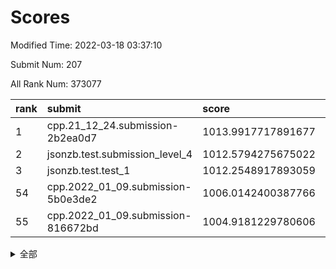 # Scores

Modified Time: 2022-03-18 03:37:10

Submit Num: 207

All Rank Num: 373077

| rank |               submit               |       score        |       sigma        | pk_num |
| :--- | :--------------------------------- | :----------------- | :----------------- | :----- |
| 1    | cpp.21_12_24.submission-2b2ea0d7   | 1013.9917717891677 | 0.8384537549816161 | 7205   |
| 2    | jsonzb.test.submission_level_4     | 1012.5794275675022 | 0.8255698789585354 | 7214   |
| 3    | jsonzb.test.test_1                 | 1012.2548917893059 | 0.780186283783779  | 7211   |
| 54   | cpp.2022_01_09.submission-5b0e3de2 | 1006.0142400387766 | 0.7308289830275899 | 7210   |
| 55   | cpp.2022_01_09.submission-816672bd | 1004.9181229780606 | 0.7024565352705024 | 7205   |


<details>
<summary>全部</summary>

| rank |                 submit                 |       score        |       sigma        | pk_num |
| :--- | :------------------------------------- | :----------------- | :----------------- | :----- |
| 1    | cpp.21_12_24.submission-2b2ea0d7       | 1013.9917717891677 | 0.8384537549816161 | 7205   |
| 2    | jsonzb.test.submission_level_4         | 1012.5794275675022 | 0.8255698789585354 | 7214   |
| 3    | jsonzb.test.test_1                     | 1012.2548917893059 | 0.780186283783779  | 7211   |
| 4    | gobigger.level_3.submission_level_3_27 | 1011.8095717716917 | 0.7715856439225595 | 7207   |
| 5    | gobigger.level_3.submission_level_3_38 | 1011.6238806947775 | 0.7518067945740133 | 7204   |
| 6    | gobigger.level_3.submission_level_3_43 | 1011.4304383498016 | 0.7677603497539454 | 7209   |
| 7    | gobigger.level_3.submission_level_3_47 | 1011.287754543814  | 0.775759750192095  | 7205   |
| 8    | gobigger.level_3.submission_level_3_44 | 1011.2805562789028 | 0.7617764585763761 | 7207   |
| 9    | gobigger.level_3.submission_level_3_29 | 1011.1997967466324 | 0.7503029283736802 | 7205   |
| 10   | gobigger.level_3.submission_level_3_49 | 1011.1791338107336 | 0.7632253611586128 | 7212   |
| 11   | gobigger.level_3.submission_level_3_42 | 1011.1461420828253 | 0.7959342945068631 | 7216   |
| 12   | gobigger.level_3.submission_level_3_20 | 1010.9247319713533 | 0.7564136052372408 | 7212   |
| 13   | gobigger.level_3.submission_level_3_45 | 1010.86547257956   | 0.7525556490920949 | 7209   |
| 14   | gobigger.level_3.submission_level_3_14 | 1010.7678819616045 | 0.7482795541897864 | 7212   |
| 15   | gobigger.level_3.submission_level_3_9  | 1010.7355670896594 | 0.7685933884430168 | 7211   |
| 16   | gobigger.level_3.submission_level_3_36 | 1010.5901912108104 | 0.7773768194509697 | 7207   |
| 17   | gobigger.level_3.submission_level_3_28 | 1010.5871240935023 | 0.7637989894241048 | 7212   |
| 18   | gobigger.level_3.submission_level_3_32 | 1010.4704575076578 | 0.7525689078873675 | 7208   |
| 19   | gobigger.level_3.submission_level_3_31 | 1010.4543071802194 | 0.7800027568186587 | 7210   |
| 20   | gobigger.level_3.submission_level_3_25 | 1010.4184583819398 | 0.7829377997088254 | 7207   |
| 21   | gobigger.level_3.submission_level_3_11 | 1010.4157667972444 | 0.7773487730811812 | 7210   |
| 22   | gobigger.level_3.submission_level_3_17 | 1010.3225355865866 | 0.7733592755248998 | 7215   |
| 23   | gobigger.level_3.submission_level_3_4  | 1010.3205950140477 | 0.7705251207025712 | 7207   |
| 24   | gobigger.level_3.submission_level_3_0  | 1010.2837092079926 | 0.7559507055433401 | 7215   |
| 25   | gobigger.level_3.submission_level_3_2  | 1010.2688225218096 | 0.7520361416483018 | 7208   |
| 26   | gobigger.level_3.submission_level_3_5  | 1010.2315853307603 | 0.7607813993719926 | 7211   |
| 27   | gobigger.level_3.submission_level_3_22 | 1010.222931400401  | 0.7564482545246345 | 7209   |
| 28   | gobigger.level_3.submission_level_3_12 | 1010.1741316880124 | 0.7487714750683687 | 7213   |
| 29   | gobigger.level_3.submission_level_3_39 | 1010.1716872345421 | 0.769666522022978  | 7203   |
| 30   | gobigger.level_3.submission_level_3_6  | 1010.1346155404276 | 0.7519329326764123 | 7210   |
| 31   | gobigger.level_3.submission_level_3_10 | 1010.1015727479798 | 0.768073955475009  | 7213   |
| 32   | gobigger.level_3.submission_level_3_24 | 1010.0703235043018 | 0.7499267256864047 | 7208   |
| 33   | gobigger.level_3.submission_level_3_41 | 1010.0090770498152 | 0.754022752730026  | 7205   |
| 34   | gobigger.level_3.submission_level_3_34 | 1009.9895547662526 | 0.7761080305350554 | 7205   |
| 35   | gobigger.level_3.submission_level_3_3  | 1009.9718580339916 | 0.7560755666605874 | 7211   |
| 36   | gobigger.level_3.submission_level_3_35 | 1009.9560291794634 | 0.7490757950659771 | 7206   |
| 37   | gobigger.level_3.submission_level_3_33 | 1009.9351215431536 | 0.7682097670539859 | 7210   |
| 38   | gobigger.level_3.submission_level_3_37 | 1009.8349157817378 | 0.7679236587754058 | 7213   |
| 39   | gobigger.level_3.submission_level_3_16 | 1009.7607839399368 | 0.76167675287929   | 7205   |
| 40   | gobigger.level_3.submission_level_3_40 | 1009.7144551574081 | 0.7508818436052739 | 7208   |
| 41   | gobigger.level_3.submission_level_3_30 | 1009.7137846866498 | 0.7536252535106969 | 7212   |
| 42   | gobigger.level_3.submission_level_3_21 | 1009.6849693247864 | 0.7588644632788254 | 7211   |
| 43   | gobigger.level_3.submission_level_3_48 | 1009.5488753473188 | 0.7554245243276849 | 7208   |
| 44   | gobigger.level_3.submission_level_3_23 | 1009.535030860044  | 0.7450390686162276 | 7208   |
| 45   | gobigger.level_3.submission_level_3_15 | 1009.420395137889  | 0.7383923690918106 | 7213   |
| 46   | gobigger.level_3.submission_level_3_13 | 1009.3884057393624 | 0.7512621065136283 | 7216   |
| 47   | gobigger.level_3.submission_level_3_18 | 1009.2065050759721 | 0.7412526402733741 | 7207   |
| 48   | gobigger.level_3.submission_level_3_19 | 1009.1800744295606 | 0.7480525331306017 | 7210   |
| 49   | gobigger.level_3.submission_level_3_1  | 1009.0466261423236 | 0.7454185508281982 | 7211   |
| 50   | gobigger.level_3.submission_level_3_7  | 1009.0264494246533 | 0.7397683280088685 | 7214   |
| 51   | gobigger.level_3.submission_level_3_26 | 1008.9770282833226 | 0.74977631703428   | 7210   |
| 52   | gobigger.level_3.submission_level_3_46 | 1008.5773573798002 | 0.7449029568578501 | 7216   |
| 53   | gobigger.level_3.submission_level_3_8  | 1008.5255410926112 | 0.7455820582751933 | 7207   |
| 54   | cpp.2022_01_09.submission-5b0e3de2     | 1006.0142400387766 | 0.7308289830275899 | 7210   |
| 55   | cpp.2022_01_09.submission-816672bd     | 1004.9181229780606 | 0.7024565352705024 | 7205   |
| 56   | gobigger.level_1.submission_level_1_43 | 1004.543875828043  | 0.722568982408091  | 7208   |
| 57   | gobigger.level_1.submission_level_1_28 | 1004.3050224048155 | 0.7182822013876818 | 7212   |
| 58   | gobigger.level_1.submission_level_1_20 | 1004.1787601007289 | 0.7253339910762727 | 7212   |
| 59   | gobigger.level_1.submission_level_1_3  | 1003.9818078342529 | 0.7137305598562228 | 7207   |
| 60   | gobigger.level_1.submission_level_1_39 | 1003.8963846362118 | 0.7265432529628791 | 7203   |
| 61   | gobigger.level_1.submission_level_1_27 | 1003.8894369416033 | 0.7180113467934083 | 7210   |
| 62   | gobigger.level_1.submission_level_1_38 | 1003.8813036878419 | 0.7291494483975073 | 7211   |
| 63   | gobigger.level_1.submission_level_1_44 | 1003.8712412186976 | 0.7086043974592673 | 7209   |
| 64   | gobigger.level_1.submission_level_1_25 | 1003.8366602484566 | 0.7405301089514782 | 7212   |
| 65   | gobigger.level_1.submission_level_1_13 | 1003.8012214438033 | 0.7131106034154545 | 7209   |
| 66   | gobigger.level_1.submission_level_1_12 | 1003.7597972244794 | 0.7161270293088543 | 7200   |
| 67   | gobigger.level_1.submission_level_1_49 | 1003.7389768348337 | 0.7209822460649432 | 7209   |
| 68   | gobigger.level_1.submission_level_1_4  | 1003.7254874854941 | 0.7211755362829575 | 7206   |
| 69   | gobigger.level_1.submission_level_1_37 | 1003.7055145106527 | 0.7216128890145036 | 7210   |
| 70   | gobigger.level_1.submission_level_1_0  | 1003.6143002306972 | 0.7052285651883445 | 7212   |
| 71   | gobigger.level_1.submission_level_1_40 | 1003.583975940189  | 0.7211586459822588 | 7211   |
| 72   | gobigger.level_1.submission_level_1_1  | 1003.4899981514822 | 0.7128960521560205 | 7214   |
| 73   | gobigger.level_1.submission_level_1_36 | 1003.4816684897627 | 0.7276560487883866 | 7216   |
| 74   | gobigger.level_1.submission_level_1_5  | 1003.4629441370469 | 0.7059411216367012 | 7213   |
| 75   | gobigger.level_1.submission_level_1_9  | 1003.4578075936276 | 0.7174161680902037 | 7209   |
| 76   | gobigger.level_1.submission_level_1_26 | 1003.4262855491413 | 0.7134323306825712 | 7207   |
| 77   | gobigger.level_1.submission_level_1_8  | 1003.421975638022  | 0.7214041547591299 | 7209   |
| 78   | gobigger.level_1.submission_level_1_17 | 1003.3691379608431 | 0.7194040370026936 | 7211   |
| 79   | gobigger.level_1.submission_level_1_32 | 1003.3663954361388 | 0.7139584713929684 | 7213   |
| 80   | gobigger.level_1.submission_level_1_47 | 1003.3650347793614 | 0.7132465708426577 | 7211   |
| 81   | gobigger.level_1.submission_level_1_48 | 1003.2823349243291 | 0.707574502877065  | 7209   |
| 82   | gobigger.level_1.submission_level_1_30 | 1003.229299419196  | 0.7097306847714492 | 7208   |
| 83   | gobigger.level_1.submission_level_1_23 | 1003.2052088346456 | 0.7219341069068872 | 7207   |
| 84   | gobigger.level_1.submission_level_1_11 | 1003.1841420910697 | 0.7346643811184762 | 7212   |
| 85   | gobigger.level_1.submission_level_1_42 | 1003.1718840288486 | 0.7267190450097907 | 7209   |
| 86   | gobigger.level_1.submission_level_1_46 | 1003.1300365433011 | 0.7207206452920107 | 7200   |
| 87   | gobigger.level_1.submission_level_1_15 | 1003.0107695346294 | 0.7109824023606643 | 7213   |
| 88   | gobigger.level_1.submission_level_1_33 | 1002.9531347780637 | 0.7123731933310119 | 7211   |
| 89   | gobigger.level_1.submission_level_1_6  | 1002.9442070640001 | 0.7131315775497606 | 7211   |
| 90   | gobigger.level_1.submission_level_1_34 | 1002.9084216929996 | 0.7052818010556504 | 7212   |
| 91   | gobigger.level_1.submission_level_1_19 | 1002.895173975773  | 0.7185918051980908 | 7212   |
| 92   | gobigger.level_1.submission_level_1_16 | 1002.8711739741051 | 0.7104441355245158 | 7212   |
| 93   | gobigger.level_1.submission_level_1_35 | 1002.8363176089679 | 0.7216542312376936 | 7206   |
| 94   | gobigger.level_1.submission_level_1_7  | 1002.8219065354685 | 0.7144358213037981 | 7208   |
| 95   | gobigger.level_1.submission_level_1_2  | 1002.7915401624559 | 0.7228153379514722 | 7211   |
| 96   | gobigger.level_1.submission_level_1_29 | 1002.725894249719  | 0.7202072161951687 | 7215   |
| 97   | gobigger.level_1.submission_level_1_21 | 1002.7153888757291 | 0.7068019375131346 | 7203   |
| 98   | gobigger.level_1.submission_level_1_31 | 1002.6855317163883 | 0.7152598364771542 | 7213   |
| 99   | gobigger.level_1.submission_level_1_45 | 1002.544448655757  | 0.712919722331545  | 7211   |
| 100  | gobigger.level_1.submission_level_1_24 | 1002.4942890733887 | 0.7165336750214355 | 7205   |
| 101  | gobigger.level_1.submission_level_1_10 | 1002.3939614040922 | 0.7186562868591192 | 7208   |
| 102  | gobigger.level_1.submission_level_1_14 | 1002.3249697291643 | 0.7146284084111917 | 7210   |
| 103  | gobigger.level_1.submission_level_1_18 | 1002.2080074312698 | 0.7084115453338893 | 7208   |
| 104  | gobigger.level_1.submission_level_1_41 | 1002.0552107732311 | 0.7187368086351031 | 7202   |
| 105  | gobigger.level_1.submission_level_1_22 | 1001.6579768336602 | 0.7215455257348762 | 7213   |
| 106  | gobigger.random.submission_random_31   | 997.2611186267861  | 0.7053867400150423 | 7213   |
| 107  | gobigger.random.submission_random_33   | 996.9743665299535  | 0.7184035753492845 | 7209   |
| 108  | gobigger.random.submission_random_42   | 996.8757064571878  | 0.7163494670850044 | 7205   |
| 109  | gobigger.random.submission_random_19   | 996.5851584224064  | 0.7179319785196722 | 7209   |
| 110  | gobigger.random.submission_random_34   | 996.4629511363166  | 0.7091873070226743 | 7205   |
| 111  | gobigger.random.submission_random_41   | 996.4578300922195  | 0.7164609425144233 | 7211   |
| 112  | gobigger.random.submission_random_49   | 996.4527547353167  | 0.7321316512117938 | 7211   |
| 113  | gobigger.random.submission_random_44   | 996.4430307790899  | 0.7186216954631008 | 7205   |
| 114  | gobigger.random.submission_random_45   | 996.4362819804061  | 0.7008309876683485 | 7206   |
| 115  | gobigger.random.submission_random_24   | 996.436099858816   | 0.7090274091078821 | 7205   |
| 116  | gobigger.random.submission_random_38   | 996.403502298121   | 0.7071530512573146 | 7210   |
| 117  | gobigger.random.submission_random_28   | 996.4022677363236  | 0.7074870360993866 | 7210   |
| 118  | gobigger.random.submission_random_14   | 996.390907086257   | 0.7189246457940307 | 7214   |
| 119  | gobigger.random.submission_random_17   | 996.3584435043136  | 0.7170037340166174 | 7209   |
| 120  | gobigger.random.submission_random_7    | 996.3389799977888  | 0.7129516892404864 | 7207   |
| 121  | gobigger.random.submission_random_12   | 996.3054714333881  | 0.7208929549516623 | 7210   |
| 122  | gobigger.random.submission_random_46   | 996.2744688239112  | 0.7169264730294568 | 7207   |
| 123  | gobigger.random.submission_random_16   | 996.2577156312251  | 0.7288874723962298 | 7209   |
| 124  | gobigger.random.submission_random_29   | 996.2176127533347  | 0.6972765834152284 | 7207   |
| 125  | gobigger.random.submission_random_0    | 996.1836027408197  | 0.7156585414342522 | 7209   |
| 126  | gobigger.random.submission_random_4    | 996.1546016749717  | 0.7082021240700483 | 7212   |
| 127  | gobigger.random.submission_random_37   | 996.068180670815   | 0.7126923665030919 | 7214   |
| 128  | gobigger.random.submission_random_6    | 996.0621500585279  | 0.6946577446469837 | 7207   |
| 129  | gobigger.random.submission_random_21   | 996.049762591109   | 0.7190755359117851 | 7211   |
| 130  | gobigger.random.submission_random_47   | 996.044368686744   | 0.7136664160949693 | 7211   |
| 131  | gobigger.random.submission_random_2    | 996.0430831285345  | 0.7123877621857567 | 7206   |
| 132  | gobigger.random.submission_random_18   | 996.0416421813305  | 0.7135583516806907 | 7208   |
| 133  | gobigger.random.submission_random_43   | 996.0199667302652  | 0.713932408434374  | 7207   |
| 134  | gobigger.random.submission_random_26   | 995.9805586916283  | 0.7213734534042422 | 7213   |
| 135  | gobigger.random.submission_random_5    | 995.977455201123   | 0.710251584754419  | 7213   |
| 136  | gobigger.random.submission_random_22   | 995.9550687000824  | 0.707972713792393  | 7211   |
| 137  | gobigger.random.submission_random_3    | 995.9043848674571  | 0.7046330243007273 | 7212   |
| 138  | gobigger.random.submission_random_27   | 995.8489907314186  | 0.7134846110988858 | 7209   |
| 139  | gobigger.random.submission_random_36   | 995.8380303115011  | 0.7192552686572069 | 7204   |
| 140  | gobigger.random.submission_random_39   | 995.8083118405814  | 0.7100389844966633 | 7207   |
| 141  | gobigger.random.submission_random_35   | 995.7272911392158  | 0.7065942026386532 | 7209   |
| 142  | gobigger.random.submission_random_20   | 995.6551847945453  | 0.7175312973627692 | 7206   |
| 143  | gobigger.random.submission_random_9    | 995.5857283252633  | 0.7096667773415518 | 7208   |
| 144  | gobigger.random.submission_random_23   | 995.562978112339   | 0.7115383698564792 | 7211   |
| 145  | gobigger.random.submission_random_48   | 995.5149383223991  | 0.7212650063988736 | 7213   |
| 146  | gobigger.random.submission_random_15   | 995.4580969622795  | 0.7010690442775149 | 7210   |
| 147  | gobigger.random.submission_random_11   | 995.4545254958812  | 0.7230614216367625 | 7211   |
| 148  | gobigger.random.submission_random_32   | 995.3777897877558  | 0.7131882822181158 | 7208   |
| 149  | gobigger.random.submission_random_8    | 995.1642523057219  | 0.697606935586707  | 7206   |
| 150  | gobigger.random.submission_random_13   | 995.1101230289511  | 0.7146869504900897 | 7209   |
| 151  | gobigger.random.submission_random_25   | 995.0500001938732  | 0.7085714039414761 | 7209   |
| 152  | gobigger.random.submission_random_40   | 995.0041606524214  | 0.7176898419337953 | 7210   |
| 153  | gobigger.random.submission_random_10   | 994.8806524450023  | 0.7004354200845005 | 7205   |
| 154  | gobigger.random.submission_random_1    | 994.7482256582442  | 0.7104851060143427 | 7211   |
| 155  | gobigger.random.submission_random_30   | 994.7329955431459  | 0.7025405168051034 | 7210   |
| 156  | gobigger.level_2.submission_level_2_46 | 994.2746599344134  | 0.72928709940363   | 7207   |
| 157  | gobigger.level_2.submission_level_2_45 | 993.7471623014835  | 0.7443860003618006 | 7213   |
| 158  | gobigger.level_2.submission_level_2_12 | 993.6235813529876  | 0.7412065967900227 | 7210   |
| 159  | gobigger.level_2.submission_level_2_20 | 993.5251777619093  | 0.7520092627113862 | 7211   |
| 160  | gobigger.level_2.submission_level_2_32 | 993.3292164305248  | 0.7433618282287824 | 7204   |
| 161  | gobigger.level_2.submission_level_2_42 | 993.2994134781057  | 0.7291812791851103 | 7212   |
| 162  | gobigger.level_2.submission_level_2_41 | 993.1730035251632  | 0.722049369768273  | 7206   |
| 163  | gobigger.level_2.submission_level_2_27 | 993.1713005242048  | 0.7267571025303353 | 7207   |
| 164  | gobigger.level_2.submission_level_2_22 | 993.1118652130311  | 0.744875217802881  | 7202   |
| 165  | gobigger.level_2.submission_level_2_5  | 992.745589816835   | 0.745602514864522  | 7211   |
| 166  | gobigger.level_2.submission_level_2_13 | 992.6285664062299  | 0.7570333498058096 | 7209   |
| 167  | gobigger.level_2.submission_level_2_2  | 992.6007161675929  | 0.7461105116423098 | 7210   |
| 168  | gobigger.level_2.submission_level_2_43 | 992.5933141837429  | 0.740972548189987  | 7206   |
| 169  | gobigger.level_2.submission_level_2_24 | 992.4836466649028  | 0.7475779645998323 | 7205   |
| 170  | gobigger.level_2.submission_level_2_44 | 992.3918903397896  | 0.7647647076999798 | 7211   |
| 171  | gobigger.level_2.submission_level_2_3  | 992.3702160756268  | 0.7460789516037549 | 7212   |
| 172  | gobigger.level_2.submission_level_2_18 | 992.3690603216298  | 0.7300196059485546 | 7212   |
| 173  | gobigger.level_2.submission_level_2_39 | 992.3428187168184  | 0.7412196524975735 | 7206   |
| 174  | gobigger.level_2.submission_level_2_4  | 992.2773711080599  | 0.7358233119423729 | 7210   |
| 175  | gobigger.level_2.submission_level_2_48 | 992.1633188368588  | 0.7480242103188474 | 7212   |
| 176  | gobigger.level_2.submission_level_2_14 | 992.1015335876247  | 0.7516459173741469 | 7214   |
| 177  | gobigger.level_2.submission_level_2_49 | 992.064572193589   | 0.7421727440083037 | 7212   |
| 178  | gobigger.level_2.submission_level_2_1  | 992.020531776055   | 0.7642425768812162 | 7206   |
| 179  | gobigger.level_2.submission_level_2_15 | 991.9141001155014  | 0.7546651661794015 | 7206   |
| 180  | gobigger.level_2.submission_level_2_33 | 991.8032299202042  | 0.7602507005494855 | 7211   |
| 181  | gobigger.level_2.submission_level_2_10 | 991.7899101225534  | 0.7590438808227278 | 7210   |
| 182  | gobigger.level_2.submission_level_2_11 | 991.6354101926514  | 0.7498676317420021 | 7205   |
| 183  | gobigger.level_2.submission_level_2_9  | 991.6202401153637  | 0.7634080338231274 | 7210   |
| 184  | gobigger.level_2.submission_level_2_34 | 991.5742083247143  | 0.7689123564913432 | 7209   |
| 185  | gobigger.level_2.submission_level_2_0  | 991.57062726592    | 0.7534216138342702 | 7209   |
| 186  | gobigger.level_2.submission_level_2_26 | 991.5478647107366  | 0.7487155803228337 | 7209   |
| 187  | gobigger.level_2.submission_level_2_19 | 991.5364334255904  | 0.7519257242279521 | 7210   |
| 188  | gobigger.level_2.submission_level_2_16 | 991.4909232904939  | 0.7743073006575248 | 7206   |
| 189  | gobigger.level_2.submission_level_2_35 | 991.4759472114066  | 0.7395537386813072 | 7207   |
| 190  | gobigger.level_2.submission_level_2_17 | 991.4608430218176  | 0.7331618834288057 | 7206   |
| 191  | gobigger.level_2.submission_level_2_30 | 991.4492785187749  | 0.7369203794385207 | 7208   |
| 192  | gobigger.level_2.submission_level_2_28 | 991.3916262705736  | 0.7350311750250977 | 7208   |
| 193  | gobigger.level_2.submission_level_2_40 | 991.343242424571   | 0.7561265294713692 | 7210   |
| 194  | gobigger.level_2.submission_level_2_25 | 991.3062961094454  | 0.7547154610366025 | 7208   |
| 195  | gobigger.level_2.submission_level_2_47 | 991.2636084604011  | 0.7499645659991544 | 7212   |
| 196  | gobigger.level_2.submission_level_2_29 | 991.1621880189418  | 0.7546801416198489 | 7208   |
| 197  | gobigger.level_2.submission_level_2_36 | 991.0917849059043  | 0.7463771147739594 | 7213   |
| 198  | gobigger.level_2.submission_level_2_6  | 991.0665567792679  | 0.7571706740513526 | 7211   |
| 199  | gobigger.level_2.submission_level_2_21 | 991.0601575691668  | 0.7722976096247396 | 7210   |
| 200  | gobigger.level_2.submission_level_2_31 | 990.9279255592648  | 0.7627687110298885 | 7210   |
| 201  | gobigger.level_2.submission_level_2_38 | 990.8995594144354  | 0.7682378260061012 | 7208   |
| 202  | gobigger.level_2.submission_level_2_23 | 990.898479192703   | 0.7465833077707468 | 7216   |
| 203  | gobigger.level_2.submission_level_2_37 | 990.7688870583829  | 0.7620210033560605 | 7205   |
| 204  | gobigger.level_2.submission_level_2_7  | 990.325694805189   | 0.7611143338268201 | 7210   |
| 205  | gobigger.level_2.submission_level_2_8  | 990.1163557910651  | 0.7688083993003022 | 7206   |
| 206  | gobigger.none.submission_none_0        | 977.0037231241528  | 1.3350069695011244 | 7207   |
| 207  | gobigger.none.submission_none_1        | 975.2755904864155  | 1.4743237968977294 | 7204   |

</details>